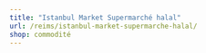 ```yaml
---
title: "Istanbul Market Supermarché halal"
url: /reims/istanbul-market-supermarche-halal/
shop: commodité
---
```


